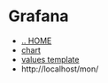 # Grafana

- [.. HOME](../../../README.md)
- [chart](../../../charts/grafana/README.md)
- [values template](grafana.tpl)
- http://localhost/mon/
